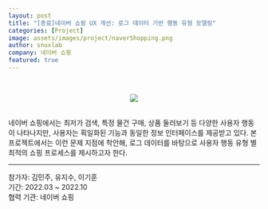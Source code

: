 ```yaml
---
layout: post
title: "[종료]네이버 쇼핑 UX 개선: 로그 데이터 기반 행동 유형 모델링"
categories: [Project]
image: assets/images/project/naverShopping.png
author: snuxlab
company: 네이버 쇼핑
featured: true
---
```


<p>
<br>
<p align="center"><img src="{{site.baseurl}}/assets/images/project/naverShopping.png"></p>
<br>
네이버 쇼핑에서는 최저가 검색, 특정 물건 구매, 상품 둘러보기 등 다양한 사용자 행동이 나타나지만, 사용자는 획일화된 기능과 동일한 정보 인터페이스를 제공받고 있다. 본 프로젝트에서는 이런 문제 지점에 착안해, 로그 데이터를 바탕으로 사용자 행동 유형 별 최적의 쇼핑 프로세스를 제시하고자 한다.
<br>
</p>

<hr>
참가자: 김민주, 유지수, 이기훈<br>
기간: 2022.03 ~ 2022.10 <br>
협력 기관: 네이버 쇼핑
